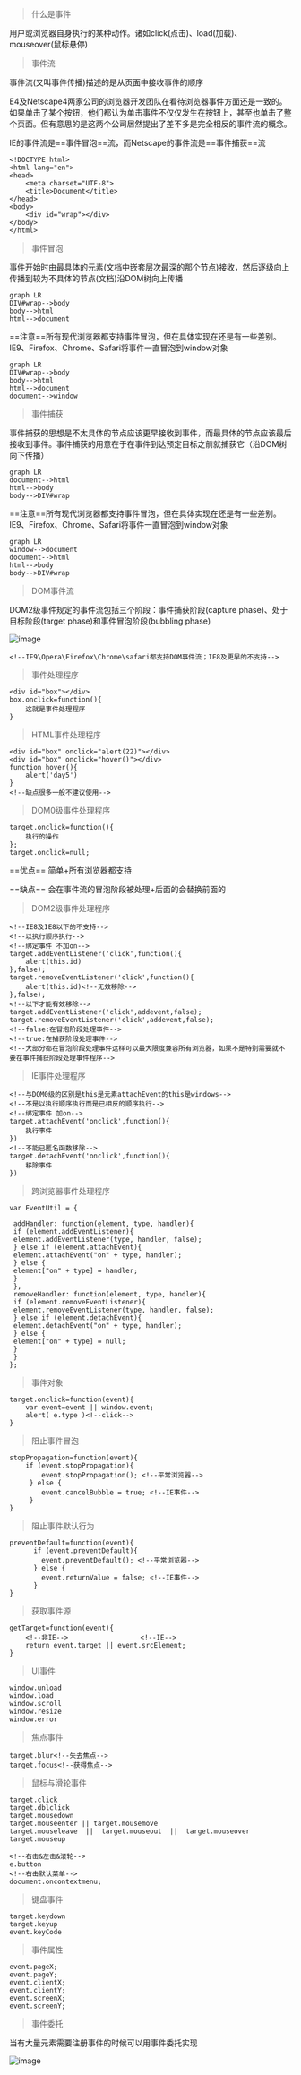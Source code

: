 > 什么是事件

用户或浏览器自身执行的某种动作。诸如click(点击)、load(加载)、mouseover(鼠标悬停)

> 事件流

事件流(又叫事件传播)描述的是从页面中接收事件的顺序

E4及Netscape4两家公司的浏览器开发团队在看待浏览器事件方面还是一致的。如果单击了某个按钮，他们都认为单击事件不仅仅发生在按钮上，甚至也单击了整个页面。但有意思的是这两个公司居然提出了差不多是完全相反的事件流的概念。

IE的事件流是==事件冒泡==流，而Netscape的事件流是==事件捕获==流

```
<!DOCTYPE html>
<html lang="en">
<head>
	<meta charset="UTF-8">
	<title>Document</title>
</head>
<body>
	<div id="wrap"></div>
</body>
</html>
```

> 事件冒泡

事件开始时由最具体的元素(文档中嵌套层次最深的那个节点)接收，然后逐级向上传播到较为不具体的节点(文档)沿DOM树向上传播

```
graph LR
DIV#wrap-->body
body-->html
html-->document
```
==注意==所有现代浏览器都支持事件冒泡，但在具体实现在还是有一些差别。IE9、Firefox、Chrome、Safari将事件一直冒泡到window对象

```
graph LR
DIV#wrap-->body
body-->html
html-->document
document-->window
```

> 事件捕获

事件捕获的思想是不太具体的节点应该更早接收到事件，而最具体的节点应该最后接收到事件。事件捕获的用意在于在事件到达预定目标之前就捕获它（沿DOM树向下传播）

```
graph LR
document-->html
html-->body
body-->DIV#wrap
```
==注意==所有现代浏览器都支持事件冒泡，但在具体实现在还是有一些差别。IE9、Firefox、Chrome、Safari将事件一直冒泡到window对象
```
graph LR
window-->document
document-->html
html-->body
body-->DIV#wrap
```
> DOM事件流

DOM2级事件规定的事件流包括三个阶段：事件捕获阶段(capture phase)、处于目标阶段(target phase)和事件冒泡阶段(bubbling phase)

![image](F:\八维\易航\book\event.jpg)


```
<!--IE9\Opera\Firefox\Chrome\safari都支持DOM事件流；IE8及更早的不支持-->
```

>事件处理程序


```
<div id="box"></div>
box.onclick=function(){
    这就是事件处理程序
}
```
>HTML事件处理程序


```
<div id="box" onclick="alert(22)"></div>
<div id="box" onclick="hover()"></div>
function hover(){
    alert('day5')
}
<!--缺点很多一般不建议使用-->
```

> DOM0级事件处理程序

```
target.onclick=function(){
    执行的操作
};
target.onclick=null;
```
==优点==
简单+所有浏览器都支持

==缺点==
会在事件流的冒泡阶段被处理+后面的会替换前面的

>DOM2级事件处理程序

```
<!--IE8及IE8以下的不支持-->
<!--以执行顺序执行-->
<!--绑定事件 不加on-->
target.addEventListener('click',function(){
    alert(this.id)
},false);
target.removeEventListener('click',function(){
    alert(this.id)<!--无效移除-->
},false);
<!--以下才能有效移除-->
target.addEventListener('click',addevent,false);
target.removeEventListener('click',addevent,false);
<!--false:在冒泡阶段处理事件-->
<!--true:在捕获阶段处理事件-->
<!--大部分都在冒泡阶段处理事件这样可以最大限度兼容所有浏览器，如果不是特别需要就不要在事件捕获阶段处理事件程序-->
```
>IE事件处理程序


```
<!--与DOM0级的区别是this是元素attachEvent的this是windows-->
<!--不是以执行顺序执行而是已相反的顺序执行-->
<!--绑定事件 加on-->
target.attachEvent('onclick',function(){
    执行事件
})
<!--不能已匿名函数移除-->
target.detachEvent('onclick',function(){
    移除事件
})

```
>跨浏览器事件处理程序

```
var EventUtil = { 
 
 addHandler: function(element, type, handler){ 
 if (element.addEventListener){ 
 element.addEventListener(type, handler, false); 
 } else if (element.attachEvent){ 
 element.attachEvent("on" + type, handler); 
 } else { 
 element["on" + type] = handler; 
 } 
 }, 
 removeHandler: function(element, type, handler){ 
 if (element.removeEventListener){ 
 element.removeEventListener(type, handler, false); 
 } else if (element.detachEvent){ 
 element.detachEvent("on" + type, handler); 
 } else { 
 element["on" + type] = null; 
 } 
 } 
}; 

```

> 事件对象


```
target.onclick=function(event){
    var event=event || window.event;
    alert( e.type )<!--click-->
}
```
> 阻止事件冒泡


```
stopPropagation=function(event){
  	if (event.stopPropagation){ 
  	 	event.stopPropagation(); <!--平常浏览器-->
  	 } else { 
  	 	event.cancelBubble = true; <!--IE事件-->
  	 } 
}
```
>阻止事件默认行为
```
preventDefault=function(event){ 
	  if (event.preventDefault){ 
	  	event.preventDefault(); <!--平常浏览器-->
	  } else { 
	  	event.returnValue = false; <!--IE事件-->
	  } 
}
```
>获取事件源
```
getTarget=function(event){ 
    <!--非IE-->                  <!--IE-->
	return event.target || event.srcElement; 
}
```
>  UI事件

```
window.unload
window.load
window.scroll
window.resize
window.error
```

> 焦点事件

```
target.blur<!--失去焦点-->
target.focus<!--获得焦点-->

```
>鼠标与滑轮事件


```
target.click
target.dblclick
target.mousedown
target.mouseenter || target.mousemove  
target.mouseleave  ||  target.mouseout  ||  target.mouseover
target.mouseup

<!--右击&左击&滚轮-->
e.button
<!--右击默认菜单-->
document.oncontextmenu;
```

>键盘事件


```
target.keydown
target.keyup
event.keyCode
```

> 事件属性

```
event.pageX;
event.pageY;
event.clientX;
event.clientY;
event.screenX;
event.screenY;
```

>事件委托

当有大量元素需要注册事件的时候可以用事件委托实现

![image](https://github.com/typeofYh/bookpic/blob/master/eventwt.jpg?raw=true)